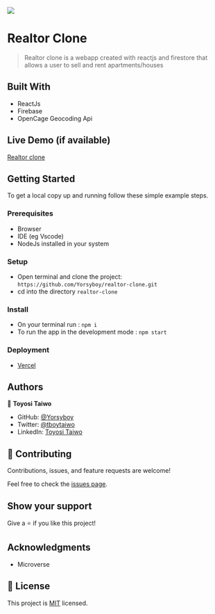 ![](https://img.shields.io/badge/Microverse-blueviolet)

# Realtor Clone

> Realtor clone is a webapp created with reactjs and firestore that allows a user to sell and rent apartments/houses


## Built With

- ReactJs
- Firebase
- OpenCage Geocoding Api

## Live Demo (if available)

[Realtor clone](https://realtor-clone-henna.vercel.app/)


## Getting Started

To get a local copy up and running follow these simple example steps.

### Prerequisites
- Browser
- IDE (eg Vscode)
- NodeJs installed in your system

### Setup
- Open terminal and clone the project: `https://github.com/Yorsyboy/realtor-clone.git`
- cd into the directory `realtor-clone`

### Install
- On your terminal run : `npm i`
- To run the app in the development mode : `npm start`

### Deployment

- [Vercel](https://vercel.com/)



## Authors

👤 **Toyosi Taiwo**

- GitHub: [@Yorsyboy](https://github.com/Yorsyboy)
- Twitter: [@tboytaiwo](https://twitter.com/Tboytaiwo)
- LinkedIn: [Toyosi Taiwo](https://linkedin.com/in/taiwo-toyosi)


## 🤝 Contributing

Contributions, issues, and feature requests are welcome!

Feel free to check the [issues page](../../issues/).

## Show your support

Give a ⭐️ if you like this project!

## Acknowledgments

- Microverse

## 📝 License

This project is [MIT](./LICENSE) licensed.

